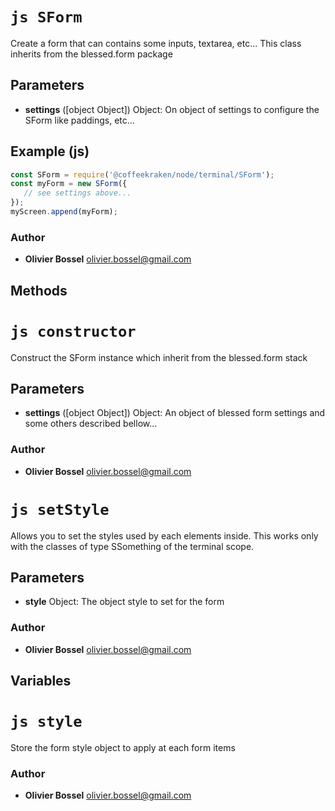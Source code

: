 


<!-- @namespace    sugar.node.terminal -->

# ```js SForm ```


Create a form that can contains some inputs, textarea, etc...
This class inherits from the blessed.form package

## Parameters

- **settings** ([object Object]) Object: On object of settings to configure the SForm like paddings, etc...



## Example (js)

```js
const SForm = require('@coffeekraken/node/terminal/SForm');
const myForm = new SForm({
   // see settings above...
});
myScreen.append(myForm);
```


### Author
- **Olivier Bossel** <a href="mailto:olivier.bossel@gmail.com">olivier.bossel@gmail.com</a> 


## Methods




# ```js constructor ```


Construct the SForm instance which inherit from the blessed.form stack

## Parameters

- **settings** ([object Object]) Object: An object of blessed form settings and some others described bellow...




### Author
- **Olivier Bossel** <a href="mailto:olivier.bossel@gmail.com">olivier.bossel@gmail.com</a> 





# ```js setStyle ```


Allows you to set the styles used by each elements inside.
This works only with the classes of type SSomething of the terminal scope.

## Parameters

- **style**  Object: The object style to set for the form




### Author
- **Olivier Bossel** <a href="mailto:olivier.bossel@gmail.com">olivier.bossel@gmail.com</a> 


## Variables




# ```js style ```


Store the form style object to apply at each form items



### Author
- **Olivier Bossel** <a href="mailto:olivier.bossel@gmail.com">olivier.bossel@gmail.com</a> 

